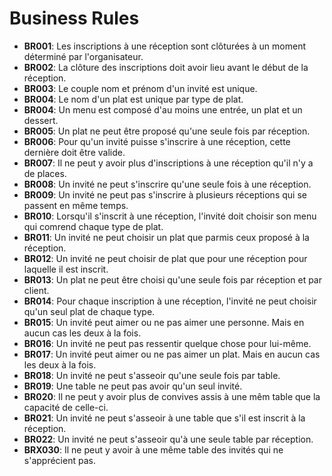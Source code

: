 # Business Rules

* **BR001**: Les inscriptions à une réception sont clôturées à un moment déterminé par l'organisateur.
* **BR002**: La clôture des inscriptions doit avoir lieu avant le début de la réception.
* **BR003**: Le couple nom et prénom d'un invité est unique.
* **BR004**: Le nom d'un plat est unique par type de plat.
* **BR004**: Un menu est composé d'au moins une entrée, un plat et un dessert.
* **BR005**: Un plat ne peut être proposé qu'une seule fois par réception.
* **BR006**: Pour qu'un invité puisse s'inscrire à une réception, cette dernière doit être valide.
* **BR007**: Il ne peut y avoir plus d'inscriptions à une réception qu'il n'y a de places.
* **BR008**: Un invité ne peut s'inscrire qu'une seule fois à une réception.
* **BR009**: Un invité ne peut pas s'inscrire à plusieurs réceptions qui se passent en même temps.
* **BR010**: Lorsqu'il s'inscrit à une réception, l'invité doit choisir son menu qui comrend chaque type de plat.
* **BR011**: Un invité ne peut choisir un plat que parmis ceux proposé à la réception.
* **BR012**: Un invité ne peut choisir de plat que pour une réception pour laquelle il est inscrit.
* **BR013**: Un plat ne peut être choisi qu'une seule fois par réception et par client.
* **BR014**: Pour chaque inscription à une réception, l'invité ne peut choisir qu'un seul plat de chaque type.
* **BR015**: Un invité peut aimer ou ne pas aimer une personne. Mais en aucun cas les deux à la fois.
* **BR016**: Un invité ne peut pas ressentir quelque chose pour lui-même.
* **BR017**: Un invité peut aimer ou ne pas aimer un plat. Mais en aucun cas les deux à la fois.
* **BR018**: Un invité ne peut s'asseoir qu'une seule fois par table.
* **BR019**: Une table ne peut pas avoir qu'un seul invité.
* **BR020**: Il ne peut y avoir plus de convives assis à une mêm table que la capacité de celle-ci.
* **BR021**: Un invité ne peut s'asseoir à une table que s'il est inscrit à la réception.
* **BR022**: Un invité ne peut s'asseoir qu'à une seule table par réception.
* **BRX030**: Il ne peut y avoir à une même table des invités qui ne s'apprécient pas.
